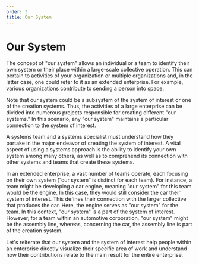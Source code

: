 ```yaml
---
order: 3
title: Our System
---
```


# Our System

The concept of "our system" allows an individual or a team to identify their own system or their place within a large-scale collective operation. This can pertain to activities of your organization or multiple organizations and, in the latter case, one could refer to it as an extended enterprise. For example, various organizations contribute to sending a person into space.

Note that our system could be a subsystem of the system of interest or one of the creation systems. Thus, the activities of a large enterprise can be divided into numerous projects responsible for creating different "our systems." In this scenario, any "our system" maintains a particular connection to the system of interest.

A systems team and a systems specialist must understand how they partake in the major endeavor of creating the system of interest. A vital aspect of using a systems approach is the ability to identify your own system among many others, as well as to comprehend its connection with other systems and teams that create these systems.

In an extended enterprise, a vast number of teams operate, each focusing on their own system (“our system” is distinct for each team). For instance, a team might be developing a car engine, meaning "our system" for this team would be the engine. In this case, they would still consider the car their system of interest. This defines their connection with the larger collective that produces the car. Here, the engine serves as "our system" for the team. In this context, "our system" is a part of the system of interest. However, for a team within an automotive corporation, "our system" might be the assembly line, whereas, concerning the car, the assembly line is part of the creation system.

Let's reiterate that our system and the system of interest help people within an enterprise directly visualize their specific area of work and understand how their contributions relate to the main result for the entire enterprise.